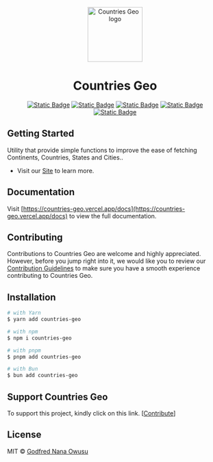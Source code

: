 <div align="center">
  <a href="https://countries-geo.vercel.app">
    <picture>
      <source media="(prefers-color-scheme: dark)" srcset="https://github.com/godfrednanaowusu/countries-geo/blob/main/www/public/logo.png">
      <img alt="Countries Geo logo" src="https://github.com/godfrednanaowusu/countries-geo/blob/main/www/public/logo.png" height="128">
    </picture>
  </a>
  <h1>Countries Geo</h1>

[![Static Badge](https://img.shields.io/bundlephobia/minzip/countries-geo)](https://npmjs.com/package/countries-geo)
[![Static Badge](https://img.shields.io/badge/MADE%20BY%20Vercel-000000.svg?style=for-the-badge&logo=Vercel&labelColor=000)](https://npmjs.com/package/countries-geo)
[![Static Badge](https://img.shields.io/npm/v/countries-geo?style=for-the-badge&labelColor=000000)](https://npmjs.com/package/countries-geo)
[![Static Badge](https://img.shields.io/npm/l/countries-geo?style=for-the-badge&labelColor=000000)](https://npmjs.com/package/countries-geo)
[![Static Badge](https://img.shields.io/badge/Join%20the%20community-blueviolet.svg?style=for-the-badge&logo=CountriesGeo&labelColor=000000&logoWidth=20)](https://npmjs.com/package/countries-geo)

<!-- <a href="https://vercel.com"><img alt="Vercel logo" src="https://img.shields.io/badge/MADE%20BY%20Vercel-000000.svg?style=for-the-badge&logo=Vercel&labelColor=000"></a>
<a href="https://www.npmjs.com/package/next"><img alt="NPM version" src="https://img.shields.io/npm/v/next.svg?style=for-the-badge&labelColor=000000"></a>
<a href="https://github.com/vercel/next.js/blob/canary/license.md"><img alt="License" src="https://img.shields.io/npm/l/next.svg?style=for-the-badge&labelColor=000000"></a>
<a href="https://github.com/vercel/next.js/discussions"><img alt="Join the community on GitHub" src="https://img.shields.io/badge/Join%20the%20community-blueviolet.svg?style=for-the-badge&logo=Countries Geo&labelColor=000000&logoWidth=20"></a> -->

</div>

## Getting Started

Utility that provide simple functions to improve the ease of fetching Continents, Countries, States and Cities..

- Visit our [Site](https://countries-geo.vercel.app) to learn more.

## Documentation

Visit [https://countries-geo.vercel.app/docs](https://countries-geo.vercel.app/docs) to view the full documentation.

## Contributing

Contributions to Countries Geo are welcome and highly appreciated. However, before you jump right into it, we would like you to review our [Contribution Guidelines](/contributing.md) to make sure you have a smooth experience contributing to Countries Geo.

## Installation
```sh filename="shell" copy
# with Yarn
$ yarn add countries-geo

# with npm
$ npm i countries-geo

# with pnpm
$ pnpm add countries-geo

# with Bun
$ bun add countries-geo
````

## Support Countries Geo

To support this project, kindly click on this link.
[[Contribute](https://opencollective.com/countries-geo/contribute)]

## License

MIT © [Godfred Nana Owusu](https://github.com/godfrednanaowusu)
